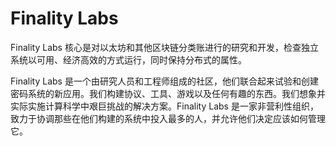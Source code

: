 # Finality Labs

Finality Labs 核心是对以太坊和其他区块链分类账进行的研究和开发，检查独立系统以可用、经济高效的方式运行，同时保持分布式的属性。

Finality Labs 是一个由研究人员和工程师组成的社区，他们联合起来试验和创建密码系统的新应用。我们构建协议、工具、游戏以及任何有趣的东西。我们想象并实际实施计算科学中艰巨挑战的解决方案。Finality Labs 是一家非营利性组织，致力于协调那些在他们构建的系统中投入最多的人，并允许他们决定应该如何管理它。
